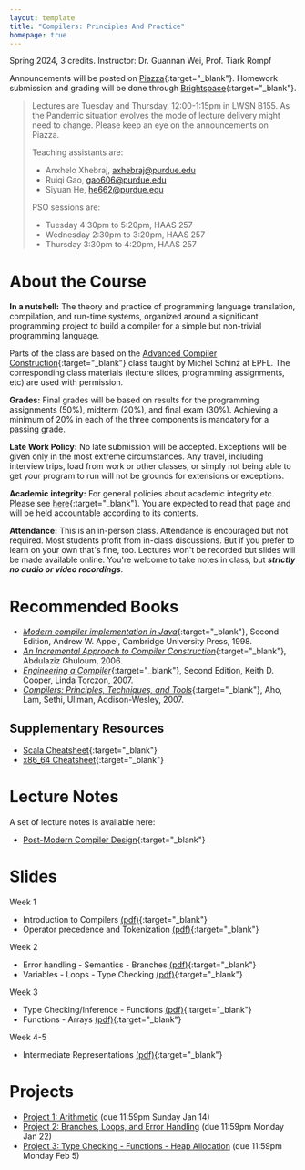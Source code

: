 ```yaml
---
layout: template
title: "Compilers: Principles And Practice"
homepage: true
---
```


Spring 2024, 3 credits. Instructor: Dr. Guannan Wei, Prof. Tiark Rompf

Announcements will be posted on [Piazza](https://piazza.com/purdue/spring2024/cs352){:target="_blank"}.
Homework submission and grading will be done through [Brightspace](https://purdue.brightspace.com/){:target="_blank"}.

> Lectures are Tuesday and Thursday, 12:00-1:15pm in LWSN B155. As the Pandemic situation evolves
> the mode of lecture delivery might need to change. Please keep an eye on the announcements on Piazza.
>
> Teaching assistants are:
>
> - Anxhelo Xhebraj, <axhebraj@purdue.edu>
> - Ruiqi Gao, <gao606@purdue.edu>
> - Siyuan He, <he662@purdue.edu>
>
> PSO sessions are:
>
> - Tuesday 4:30pm to 5:20pm, HAAS 257
> - Wednesday 2:30pm to 3:20pm, HAAS 257
> - Thursday 3:30pm to 4:20pm, HAAS 257


# About the Course <a id="about"></a>

**In a nutshell:**
The theory and practice of programming language translation, compilation, and run-time systems, organized around a significant programming project to build a compiler for a simple but non-trivial programming language.

Parts of the class are based on the [Advanced Compiler Construction](http://lamp.epfl.ch/teaching/advanced_compiler){:target="_blank"} class taught by Michel Schinz at EPFL. The corresponding class materials (lecture slides, programming assignments, etc) are used with permission.

**Grades:** Final grades will be based on results for the programming assignments (50%), midterm (20%), and final exam (30%).
Achieving a minimum of 20% in each of the three components is mandatory for a passing grade.

**Late Work Policy:** No late submission will be accepted. Exceptions will be given only in the most extreme circumstances. Any travel, including interview trips, load from work or other classes, or simply not being able to get your program to run will not be grounds for extensions or exceptions.

**Academic integrity:**
For general policies about academic integrity etc. Please see [here](http://spaf.cerias.purdue.edu/cpolicy.html){:target="_blank"}.
You are expected to read that page and will be held accountable according to its contents.

**Attendance:**
This is an in-person class. Attendance is encouraged but not required. Most students profit from in-class discussions. But if you prefer to learn on your own that's fine, too.
Lectures won't be recorded but slides will be made available online. You're welcome to take notes in class, but ***strictly no audio or video recordings***.

<!--
# Textbook { #textbook }

- [*Modern compiler implementation in Java*](http://www.cs.princeton.edu/%7Eappel/modern/java), Second Edition, Andrew W. Appel, Cambridge University Press, 1998.

## Supplementary Resources { #textbook }

- [*Compilers: Principles, Techniques, and Tools*](http://dragonbook.stanford.edu), Aho, Lam, Sethi, Ullman, Addison-Wesley, 2007
- [*The Java Language Specification*](http://java.sun.com/docs/books/jls)
- [*The Java programming language*](http://java.sun.com/docs/books/javaprog), Ken Arnold, James Gosling and David Holmes, Addison-Wesley, 2000
- [*Computer Organization and Design: The Hardware/Software Interface*](http://books.elsevier.com/us/mk/us/subindex.asp?isbn=9780123706065&country=United+States&community=mk&ref=&mscssid=C9TPQXSQGMC69MDPB7HVBN4GMSHT0EB5), David Patterson and John Hennessy, Morgan Kaufmann, 1998
- [*The Java Tutorial*](http://java.sun.com/docs/books/tutorial)
- [Generics for Java](http://java.sun.com/developer/earlyAccess/adding_generics/)
- [Java Documentation](http://java.sun.com/docs)
- [Java APIs](http://java.sun.com/apis.html)
- [JavaCC](../javacc/doc)
- [*SPIM: A MIPS R2000 Simulator*](http://www.cs.wisc.edu/%7Elarus/spim.html) <br> [Documentation](spim.pdf)
- PowerPC
    * [Beginner's guide to PowerPC assembly language](http://www.lightsoft.co.uk/Fantasm/Beginners/begin1.html)
    * [Mac OS X Developer Tools](http://developer.apple.com/reference/DeveloperTools)
    * [Mac OS X Assembler Guide](http://developer.apple.com/documentation/DeveloperTools/Reference/Assembler)
    * [Mac OS X ABI Function Call Guide](http://developer.apple.com/documentation/DeveloperTools/Conceptual/LowLevelABI)
    * [Mac OS X ABI Mach-O File Format Reference](http://developer.apple.com/documentation/DeveloperTools/Conceptual/MachORuntime)
-->


# Recommended Books <a id="textbook"></a>

- [*Modern compiler implementation in Java*](http://www.cs.princeton.edu/%7Eappel/modern/java){:target="_blank"}, Second Edition, Andrew W. Appel, Cambridge University Press, 1998.
- [*An Incremental Approach to Compiler Construction*](http://scheme2006.cs.uchicago.edu/11-ghuloum.pdf){:target="_blank"}, Abdulaziz Ghuloum, 2006.
- [*Engineering a Compiler*](https://www.google.com/url?sa=t&rct=j&q=&esrc=s&source=web&cd=3&ved=0ahUKEwip386f9drVAhXB34MKHRLPCokQFggyMAI&url=http%3A%2F%2Fbank.engzenon.com%2Fdownload%2F560e72f1-0a74-4507-8385-12aec0feb99b%2FEngineering_a_Compiler_2nd_edition_by_Cooper_and_Torczon.pdf&usg=AFQjCNFSp0DjfX-AzwUnRl-eiBq8RxlHLA){:target="_blank"}, Second Edition, Keith D. Cooper, Linda Torczon, 2007.
- [*Compilers: Principles, Techniques, and Tools*](http://dragonbook.stanford.edu){:target="_blank"}, Aho, Lam, Sethi, Ullman, Addison-Wesley, 2007.

## Supplementary Resources

- [Scala Cheatsheet](https://docs.scala-lang.org/cheatsheets/index.html){:target="_blank"}
- [x86_64 Cheatsheet](https://cs.brown.edu/courses/cs033/docs/guides/x64_cheatsheet.pdf){:target="_blank"}

# Lecture Notes

A set of lecture notes is available here:

- [Post-Modern Compiler Design](https://www.cs.purdue.edu/homes/rompf/pmca/){:target="_blank"}


# Slides <a id="schedule"></a>

Week 1

- Introduction to Compilers [(pdf)](https://www.cs.purdue.edu/homes/gao606/cs352/week1-1.pdf){:target="_blank"}
- Operator precedence and Tokenization  [(pdf)](https://www.cs.purdue.edu/homes/gao606/cs352/week1-2.pdf){:target="_blank"}

Week 2

- Error handling - Semantics - Branches [(pdf)](https://www.cs.purdue.edu/homes/gao606/cs352/week2-1.pdf){:target="_blank"}
- Variables - Loops - Type Checking [(pdf)](https://www.cs.purdue.edu/homes/gao606/cs352/week2-2.pdf){:target="_blank"}

Week 3

- Type Checking/Inference - Functions [(pdf)](https://www.cs.purdue.edu/homes/gao606/cs352/week3-1.pdf){:target="_blank"}
- Functions - Arrays [(pdf)](https://www.cs.purdue.edu/homes/gao606/cs352/week3-2.pdf){:target="_blank"}

Week 4-5

- Intermediate Representations [(pdf)](https://www.cs.purdue.edu/homes/gao606/cs352/week4-1.pdf){:target="_blank"}

<!-- Week 6-8

- Values Representation [(pdf)](https://www.cs.purdue.edu/homes/gao606/cs352/week5-1.pdf){:target="_blank"}
- Closure Conversion [(pdf)](https://www.cs.purdue.edu/homes/gao606/cs352/week6-1.pdf){:target="_blank"}

Week 9

- Optimizations [(pdf)](https://www.cs.purdue.edu/homes/gao606/cs352/week7-1.pdf){:target="_blank"}

Week 10

- Dataflow Analysis [(pdf)](https://www.cs.purdue.edu/homes/gao606/cs352/week8-1.pdf){:target="_blank"}

Week 11-13

- Register Allocation [(pdf)](https://www.cs.purdue.edu/homes/gao606/cs352/week10-2.pdf){:target="_blank"} -->

<!-- Week 13

- Instruction Scheduling [(pdf)](https://www.cs.purdue.edu/homes/gao606/cs352/week11-2.pdf){:target="_blank"}
- Tail Call [(pdf)](https://www.cs.purdue.edu/homes/gao606/cs352/week12-1.pdf){:target="_blank"} -->

<!-- Week 14-15

- Interpreters And Virtual Machines [(pdf)](https://www.cs.purdue.edu/homes/gao606/cs352/week12-2.pdf){:target="_blank"}
- Memory Management [(pdf)](https://www.cs.purdue.edu/homes/gao606/cs352/week13-1.pdf){:target="_blank"}

Week 16

- Object-Oriented Languages [(pdf)](https://www.cs.purdue.edu/homes/gao606/cs352/week14-1.pdf){:target="_blank"} -->

<!-- - TurboFan JIT Design [(link)](https://docs.google.com/presentation/d/1sOEF4MlF7LeO7uq-uThJSulJlTh--wgLeaVibsbb3tc/htmlpresent) -->

<!--
Extra material:
- [Dataflow Analysis](http://lamp.epfl.ch/files/content/sites/lamp/files/teaching/advanced-compiler-construction/spring-2015/slides/acc15_07_dataflow-analysis.pdf)
- [Register Allocation](http://lamp.epfl.ch/files/content/sites/lamp/files/teaching/advanced-compiler-construction/spring-2015/slides/acc15_08_register-allocation.pdf)
- [Instruction Scheduling](http://lamp.epfl.ch/files/content/sites/lamp/files/teaching/advanced-compiler-construction/spring-2015/slides/acc15_13_instruction-scheduling.pdf)
- [Memory Management](http://lamp.epfl.ch/files/content/sites/lamp/files/teaching/advanced-compiler-construction/spring-2015/slides/acc15_11_memory-management.pdf)
- [CS352 Liveness Analysis Slides](https://www.cs.purdue.edu/homes/ehanau/cs352/supplemental/registerliveness.pdf)
- [CS352 Reaching Definition Slides](https://www.cs.purdue.edu/homes/ehanau/cs352/supplemental/reachdef.pdf)
-->


# Projects <a id="project"></a>

- [Project 1: Arithmetic](project1.html) (due 11:59pm Sunday Jan 14)
- [Project 2: Branches, Loops, and Error Handling](project2.html) (due 11:59pm Monday Jan 22)
- [Project 3: Type Checking - Functions - Heap Allocation](project3.html) (due 11:59pm Monday Feb 5)

<!--
- [Project 4: CMScala to CPS Translation](project4.html) (due 11:59pm Monday Feb 19)
- [Project 5: Value Representation](project5.html) (due 11:59pm Sunday Mar 4)
- [Project 6: Optimization](project6.html) (due 11:59pm Sunday Nov 12)
- [Project 7: Garbage Collection](project7.html) (due 11:59pm Sunday Dec 3) -->